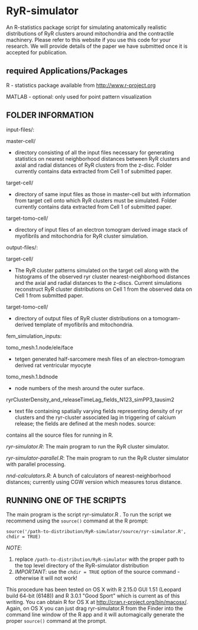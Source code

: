 RyR-simulator
=============
An R-statistics package script for simulating anatomically realistic distributions of RyR clusters around mitochondria and the contractile machinery. Please refer to this website if you use this code for your research. We will provide details of the paper we have submitted once it is accepted for publication. 

**required Applications/Packages**
----------------------------------

R - statistics package available from <http://www.r-project.org>

MATLAB - optional: only used for point pattern visualization     

**FOLDER INFORMATION**
----------------------

input-files/: 

master-cell/

 - directory consisting of all the input files necessary for generating statistics on nearest neighborhood distances between RyR clusters and axial and radial distances of RyR clusters from the z-disc. Folder currently contains data extracted from Cell 1 of submitted paper.

target-cell/

 - directory of same input files as those in master-cell but with information from target cell onto which RyR clusters must be simulated. Folder currently contains data extracted from Cell 1 of submitted paper.

target-tomo-cell/
 - directory of input files of an electron tomogram derived image stack of myofibrils and mitochondria for RyR cluster simulation.

output-files/:

target-cell/

 - The RyR cluster patterns simulated on the target cell along with the histograms of the observed ryr cluster nearest-neighborhood distances and the axial and radial distances to the z-discs. Current simulations reconstruct RyR cluster distributions on Cell 1 from the observed data on Cell 1 from submitted paper.

target-tomo-cell/

 - directory of output files of RyR cluster distributions on a tomogram-derived template of myofibrils and mitochondria.

fem_simulation_inputs:

tomo_mesh.1.node/ele/face
 
 - tetgen generated half-sarcomere mesh files of an electron-tomogram derived rat ventricular myocyte

tomo_mesh.1.bdnode

 - node numbers of the mesh around the outer surface.

ryrClusterDensity_and_releaseTimeLag_fields_N123_simPP3_tausim2

 - text file containing spatially varying fields representing density of ryr clusters and the ryr-cluster associated lag in triggering of calcium release; the fields are defined at the mesh nodes. 
source:

contains all the source files for running in R.

*ryr-simulator.R*: The main program to run the RyR cluster simulator. 

*ryr-simulator-parallel.R*: The main program to run the RyR cluster simulator with parallel processing. 

*nnd-calculators.R*: A bunch of calculators of nearest-neighborhood distances; currently using CGW version which measures torus distance. 

RUNNING ONE OF THE SCRIPTS
--------------------------

The main program is the script ryr-simulator.R . To run the script we recommend using the `source()` command at the R prompt:

    source('/path-to-distribution/RyR-simulator/source/ryr-simulator.R', chdir = TRUE)

*NOTE*:  

1. replace `/path-to-distribution/RyR-simulator` with the proper path to the top level directory of the RyR-simulator distribution
2. *IMPORTANT*: use the `chdir = TRUE` option of the source command - otherwise it will not work!

This procedure has been tested on OS X with R 2.15.0 GUI 1.51 (Leopard build 64-bit (6148)) and R 3.0.1 "Good Sport" which is current as of this writing. You can obtain R for OS X at <http://cran.r-project.org/bin/macosx/>. Again, on OS X you can just drag ryr-simulator.R from the Finder into the command line window of the R app and it will automagically generate the proper `source()` command at the prompt.
 